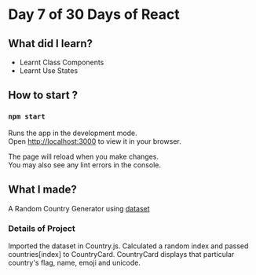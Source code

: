 # Day 7 of 30 Days of React

## What did I learn?

- Learnt Class Components 
- Learnt Use States

## How to start ?
### `npm start`

Runs the app in the development mode.\
Open [http://localhost:3000](http://localhost:3000) to view it in your browser.

The page will reload when you make changes.\
You may also see any lint errors in the console.

## What I made?

A Random Country Generator using [dataset](https://cdn.jsdelivr.net/npm/country-flag-emoji-json@2.0.0/dist/index.json)

### Details of Project


Imported the dataset in Country.js. Calculated a random index and passed countries[index] to CountryCard. CountryCard displays that particular country's flag, name, emoji and unicode.

